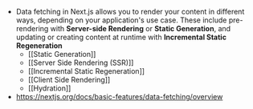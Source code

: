 - Data fetching in Next.js allows you to render your content in different ways, depending on your application's use case. These include pre-rendering with **Server-side Rendering** or **Static Generation**, and updating or creating content at runtime with **Incremental Static Regeneration**
	- [[Static Generation]]
	- [[Server Side Rendering (SSR)]]
	- [[Incremental Static Regeneration]]
	- [[Client Side Rendering]]
	- [[Hydration]]
- https://nextjs.org/docs/basic-features/data-fetching/overview